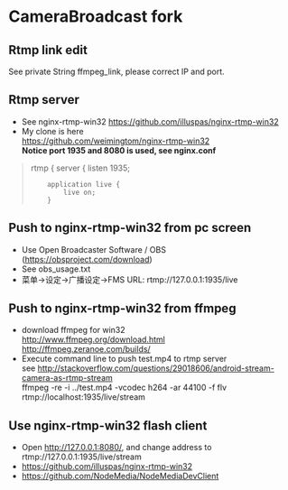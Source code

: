 ﻿# CameraBroadcast fork  

## Rtmp link edit  
See private String ffmpeg_link, please correct IP and port.  

## Rtmp server  
* See nginx-rtmp-win32
https://github.com/illuspas/nginx-rtmp-win32  
* My clone is here  
https://github.com/weimingtom/nginx-rtmp-win32  
**Notice port 1935 and 8080 is used, see nginx.conf**   
> rtmp {
>     server {
>         listen 1935;
> 
>         application live {
>             live on;
>         }

## Push to nginx-rtmp-win32 from pc screen  
* Use Open Broadcaster Software / OBS (https://obsproject.com/download)  
* See obs_usage.txt  
* 菜单->设定->广播设定->FMS URL: rtmp://127.0.0.1:1935/live  

## Push to nginx-rtmp-win32 from ffmpeg  
* download ffmpeg for win32  
http://www.ffmpeg.org/download.html  
http://ffmpeg.zeranoe.com/builds/   
* Execute command line to push test.mp4 to rtmp server    
see http://stackoverflow.com/questions/29018606/android-stream-camera-as-rtmp-stream  
ffmpeg -re -i ../test.mp4 -vcodec h264 -ar 44100 -f flv rtmp://localhost:1935/live/stream  

## Use nginx-rtmp-win32 flash client  
* Open http://127.0.0.1:8080/, and change address to rtmp://127.0.0.1:1935/live/stream    
* https://github.com/illuspas/nginx-rtmp-win32  
* https://github.com/NodeMedia/NodeMediaDevClient  
